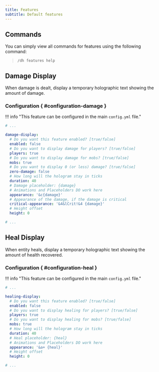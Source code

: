 ```yaml
---
title: Features
subtitle: Default features
---
```


## Commands

You can simply view all commands for features using the following command:

> ```
> /dh features help
> ```

## Damage Display

When damage is dealt, display a temporary holographic text showing the amount of damage.

### Configuration { #configuration-damage }

!!! info "This feature can be configured in the main `config.yml` file."

```yaml title="config.yml"
# ...

damage-display:
  # Do you want this feature enabled? [true/false]
  enabled: false
  # Do you want to display damage for players? [true/false]
  players: true
  # Do you want to display damage for mobs? [true/false]
  mobs: true
  # Do you want to display 0 (or less) damage? [true/false]
  zero-damage: false
  # How long will the hologram stay in ticks
  duration: 40
  # Damage placeholder: {damage}
  # Animations and Placeholders DO work here
  appearance: '&c{damage}'
  # Appearance of the damage, if the damage is critical
  critical-appearance: '&4&lCrit!&4 {damage}'
  # Height offset
  height: 0

# ...
```

## Heal Display

When entity heals, display a temporary holographic text showing the amount of health recovered.

### Configuration { #configuration-heal }

!!! info "This feature can be configured in the main `config.yml` file."

```yaml title="config.yml"
# ...

healing-display:
  # Do you want this feature enabled? [true/false]
  enabled: false
  # Do you want to display healing for players? [true/false]
  players: true
  # Do you want to display healing for mobs? [true/false]
  mobs: true
  # How long will the hologram stay in ticks
  duration: 40
  # Heal placeholder: {heal}
  # Animations and Placeholders DO work here
  appearance: '&a+ {heal}'
  # Height offset
  height: 0

# ...
```